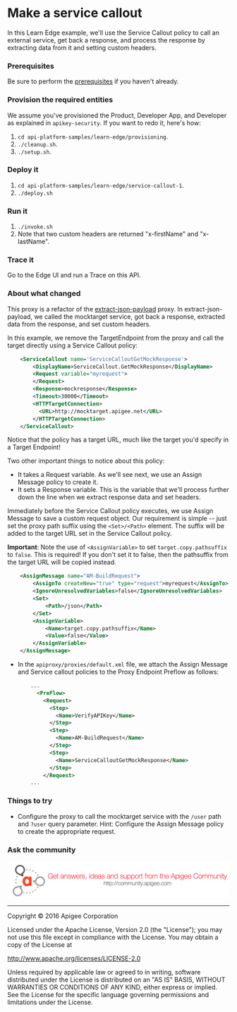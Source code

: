 # Make a service callout

In this Learn Edge example, we'll use the Service Callout policy to call an external service, get back a response, and process the response by extracting data from it and setting custom headers.  

### Prerequisites

Be sure to perform the [prerequisites](https://github.com/apigee/api-platform-samples/tree/master/learn-edge#prerequisites) if you haven't already. 

### Provision the required entities

We assume you've provisioned the Product, Developer App, and Developer as explained in `apikey-security`. If you want to redo it, here's how:

1. `cd api-platform-samples/learn-edge/provisioning`.
2. `./cleanup.sh`.
3. `./setup.sh`.

### Deploy it

1. `cd api-platform-samples/learn-edge/service-callout-1`.
2. `./deploy.sh`

### Run it

1. `./invoke.sh`
4. Note that two custom headers are returned "x-firstName" and "x-lastName". 

### Trace it

Go to the Edge UI and run a Trace on this API. 

### About what changed

This proxy is a refactor of the [extract-json-payload](../extract-json-payload) proxy. In extract-json-payload, we called the mocktarget service, got back a response, extracted data from the response, and set custom headers. 

In this example, we remove the TargetEndpoint from the proxy and call the target directly using a Service Callout policy:

```xml
    <ServiceCallout name='ServiceCalloutGetMockResponse'>
        <DisplayName>ServiceCallout.GetMockResponse</DisplayName>
        <Request variable="myrequest">
        </Request>
        <Response>mockresponse</Response>
        <Timeout>30000</Timeout>
        <HTTPTargetConnection>
          <URL>http://mocktarget.apigee.net</URL>
        </HTTPTargetConnection>
    </ServiceCallout>
```

Notice that the policy has a target URL, much like the target you'd specify in a Target Endpoint!

Two other important things to notice about this policy:

* It takes a Request variable. As we'll see next, we use an Assign Message policy to create it. 
* It sets a Response variable. This is the variable that we'll process further down the line when we extract response data and set headers. 

Immediately before the Service Callout policy executes, we use Assign Message to save a custom request object. Our requirement is simple -- just set the proxy path suffix using the `<Set>/<Path>` element. The suffix will be added to the target URL set in the Service Callout policy.

**Important**: Note the use of `<AssignVariable>` to set `target.copy.pathsuffix` to `false`. This is required! If you don't set it to false, then the pathsuffix from the target URL will be copied instead.

```xml
    <AssignMessage name="AM-BuildRequest">
        <AssignTo createNew="true" type="request">myrequest</AssignTo>
        <IgnoreUnresolvedVariables>false</IgnoreUnresolvedVariables>
        <Set>
            <Path>/json</Path>
        </Set>
        <AssignVariable>
            <Name>target.copy.pathsuffix</Name>
            <Value>false</Value> 
        </AssignVariable>
    </AssignMessage>
```

* In the `apiproxy/proxies/default.xml` file, we attach the Assign Message and Service callout policies to the Proxy Endpoint Preflow as follows: 

    ```xml
        ...
          <PreFlow>
            <Request>
              <Step>
                <Name>VerifyAPIKey</Name>
              </Step>
              <Step>
                <Name>AM-BuildRequest</Name>
              </Step>
              <Step>
                <Name>ServiceCalloutGetMockResponse</Name>
              </Step>
            </Request>
        ...
    ```


### Things to try

* Configure the proxy to call the mocktarget service with the `/user` path and `?user` query parameter. Hint: Configure the Assign Message policy to create the appropriate request.


### Ask the community

[![alt text](../../images/apigee-community.png "Apigee Community is a great place to ask questions and find answers about developing API proxies. ")](https://community.apigee.com?via=github)

---

Copyright © 2016 Apigee Corporation

Licensed under the Apache License, Version 2.0 (the "License"); you may not use
this file except in compliance with the License. You may obtain a copy
of the License at

http://www.apache.org/licenses/LICENSE-2.0

Unless required by applicable law or agreed to in writing, software
distributed under the License is distributed on an "AS IS" BASIS,
WITHOUT WARRANTIES OR CONDITIONS OF ANY KIND, either express or implied.
See the License for the specific language governing permissions and
limitations under the License.
